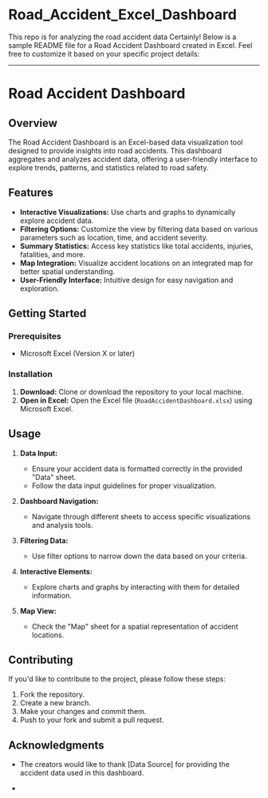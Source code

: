 # Road_Accident_Excel_Dashboard
This repo is for analyzing the road accident data
Certainly! Below is a sample README file for a Road Accident Dashboard created in Excel. Feel free to customize it based on your specific project details:

---

# Road Accident Dashboard

## Overview

The Road Accident Dashboard is an Excel-based data visualization tool designed to provide insights into road accidents. This dashboard aggregates and analyzes accident data, offering a user-friendly interface to explore trends, patterns, and statistics related to road safety.

## Features

- **Interactive Visualizations:** Use charts and graphs to dynamically explore accident data.
- **Filtering Options:** Customize the view by filtering data based on various parameters such as location, time, and accident severity.
- **Summary Statistics:** Access key statistics like total accidents, injuries, fatalities, and more.
- **Map Integration:** Visualize accident locations on an integrated map for better spatial understanding.
- **User-Friendly Interface:** Intuitive design for easy navigation and exploration.

## Getting Started

### Prerequisites

- Microsoft Excel (Version X or later)

### Installation

1. **Download:** Clone or download the repository to your local machine.
2. **Open in Excel:** Open the Excel file (`RoadAccidentDashboard.xlsx`) using Microsoft Excel.

## Usage

1. **Data Input:**
   - Ensure your accident data is formatted correctly in the provided "Data" sheet.
   - Follow the data input guidelines for proper visualization.

2. **Dashboard Navigation:**
   - Navigate through different sheets to access specific visualizations and analysis tools.

3. **Filtering Data:**
   - Use filter options to narrow down the data based on your criteria.

4. **Interactive Elements:**
   - Explore charts and graphs by interacting with them for detailed information.

5. **Map View:**
   - Check the "Map" sheet for a spatial representation of accident locations.

## Contributing

If you'd like to contribute to the project, please follow these steps:

1. Fork the repository.
2. Create a new branch.
3. Make your changes and commit them.
4. Push to your fork and submit a pull request.


## Acknowledgments

- The creators would like to thank [Data Source] for providing the accident data used in this dashboard.

- 
